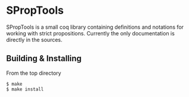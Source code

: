 # SPropTools

SPropTools is a small coq library containing definitions and notations for working with strict propositions.
Currently the only documentation is directly in the sources.

## Building & Installing

From the top directory
```shell
$ make
$ make install
```
